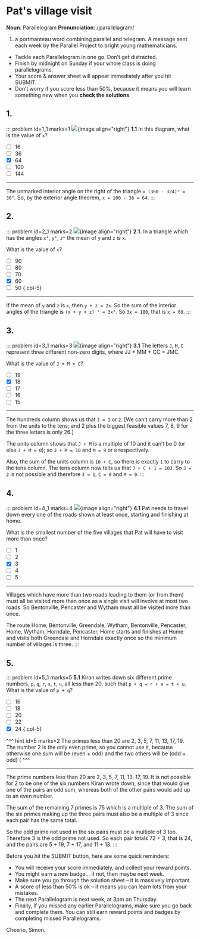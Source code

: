 # Pat's village visit

<div class="dictionary">

__Noun__: Parallelogram
__Pronunciation__: /ˌparəˈlɛləɡram/

1. a portmanteau word combining parallel and telegram. A message sent each
week by the Parallel Project to bright young mathematicians.

</div>

*	Tackle each Parallelogram in one go. Don’t get distracted.
*	Finish by midnight on Sunday if your whole class is doing parallelograms.
*	Your score & answer sheet will appear immediately after you hit SUBMIT.
*	Don’t worry if you score less than 50%, because it means you will learn something new when you __check the solutions__.


## 1.
<!--- 2008 (4) --->
::: problem id=1_1 marks=1
![](/resources/8-47-pat-village-visit/4-triangle-question.gif){image align="right"}
__1.1__ In this diagram, what is the value of `x`?

* [ ] 16
* [ ] 36
* [x] 64
* [ ] 100
* [ ] 144

---

The unmarked interior angle on the right of the triangle `= (360 - 324)° = 36°`. So, by the exterior angle theorem, `x = 100 - 36 = 64`.
:::


## 2.
<!--- 2010 (8) --->
::: problem id=2_1 marks=2
![](/resources/8-47-pat-village-visit/9-triangle-question.gif){image align="right"}
__2.1.__ In a triangle which has the angles `x°`, `y°`, `z°` the mean of `y` and `z` is `x`.

What is the value of `x`?

* [ ] 90
* [ ] 80
* [ ] 70
* [x] 60
* [ ] 50
{.col-5}

---

If the mean of `y` and `z` is `x`, then `y + z = 2x`. So the sum of the interior
angles of the triangle is `(x + y + z) ° = 3x°`. So `3x = 180`, that is `x = 60`.
:::


## 3.
<!--- 2007 (18) --->
::: problem id=3_1 marks=3
![](/resources/8-47-pat-village-visit/14-jmc-question.gif){image align="right"}
__3.1__ The letters `J`, `M`, `C` represent three different non-zero digits, where JJ + MM + CC = JMC.

What is the value of `J + M + C`?

* [ ] 19
* [x] 18
* [ ] 17
* [ ] 16
* [ ] 15

---
The hundreds column shows us that `J = 1` or `2`. [We can’t carry more than 2 from the units to the tens; and 2 plus the biggest feasible values 7, 8, 9 for the three letters is only 26.]

The units column shows that `J + M` is a multiple of 10 and it can’t be 0 (or else `J + M = 0`); so `J + M = 10` and `M = 9` or `8` respectively.

Also, the sum of the units column is `10 + C`, so there is exactly `1` to carry to the tens column. The tens column now tells us that `J + C + 1 = 10J`. So `J = 2` is not possible and therefore `J = 1`, `C = 8` and `M = 9`.
:::


## 4.
<!--- 2010 (19) --->
::: problem id=4_1 marks=4
![](/resources/8-47-pat-village-visit/19-pat-question.gif){image align="right"}
__4.1__ Pat needs to travel down every one of the roads shown at least once, starting and finishing at home.

What is the smallest number of the five villages that Pat will have to visit more than once?

* [ ] 1
* [ ] 2
* [x] 3
* [ ] 4
* [ ] 5

---

Villages which have more than two roads leading to them (or from them) must all be visited more than once as a single visit will involve at most two roads. So Bentonville, Pencaster and Wytham must all be visited more than once.

The route Home, Bentonville, Greendale, Wytham, Bentonville, Pencaster, Home, Wytham, Horndale, Pencaster, Home starts and finishes at Home and visits both Greendale and Horndale exactly once so the minimum number of villages is three.
:::


## 5.
<!--- 2010 (22) --->
::: problem id=5_1 marks=5
__5.1__ Kiran writes down six different prime numbers, `p`, `q`, `r`, `s`, `t`, `u`, all less than 20, such that `p + q = r + s = t + u`. What is the value of `p + q`?

* [ ] 16
* [ ] 18
* [ ] 20
* [ ] 22
* [x] 24
{.col-5}

^^^ hint id=5 marks=2
The primes less than 20 are 2, 3, 5, 7,  11, 13, 17, 19. The number 2 is the only even prime, so you cannot use it, because otherwise one sum will be (even + odd) and the two others will be (odd + odd) (
^^^

---

The prime numbers less than 20 are 2, 3, 5, 7, 11, 13, 17, 19. It is not possible for 2 to be one of the six numbers Kiran wrote down, since that would give one of the pairs an odd sum, whereas both of the other pairs would add up to an even number.

The sum of the remaining 7 primes is 75 which is a multiple of 3. The sum of the six primes making up the three pairs must also be a multiple of 3 since each pair has the same total.

So the odd prime not used in the six pairs must be a multiple of 3 too. Therefore 3 is the odd prime not used. So each pair totals 72 ÷ 3, that is 24, and the pairs are 5 + 19, 7 + 17, and 11 + 13.
:::


Before you hit the SUBMIT button, here are some quick reminders:

*	You will receive your score immediately, and collect your reward points.
*	You might earn a new badge... if not, then maybe next week.
*	Make sure you go through the solution sheet – it is massively important.
*	A score of less than 50% is ok – it means you can learn lots from your mistakes.
*	The next Parallelogram is next week, at 3pm on Thursday.
*	Finally, if you missed any earlier Parallelograms, make sure you go back and complete them. You can still earn reward points and badges by completing missed Parallelograms.

Cheerio,
Simon.
